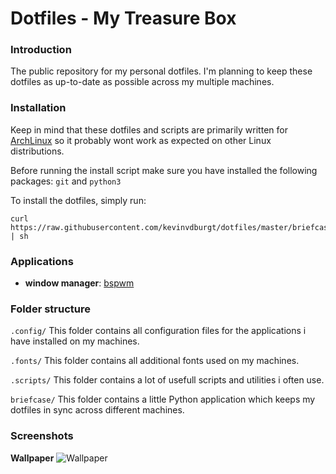 # Dotfiles - My Treasure Box

### Introduction
The public repository for my personal dotfiles. I'm planning to keep these dotfiles as up-to-date as possible across my multiple machines.

### Installation
Keep in mind that these dotfiles and scripts are primarily written for [ArchLinux](https://archlinux.org/) so it probably wont work as expected on other Linux distributions.

Before running the install script make sure you have installed the following packages: `git` and `python3`

To install the dotfiles, simply run:
```
curl https://raw.githubusercontent.com/kevinvdburgt/dotfiles/master/briefcase/install | sh
```

### Applications
- __window manager__: [bspwm](https://wiki.archlinux.org/index.php/Bspwm)

### Folder structure
`.config/` This folder contains all configuration files for the applications i have installed on my machines.

`.fonts/` This folder contains all additional fonts used on my machines.

`.scripts/` This folder contains a lot of usefull scripts and utilities i often use.

`briefcase/` This folder contains a little Python application which keeps my dotfiles in sync across different machines.


### Screenshots
__Wallpaper__
![Wallpaper](https://wallpapers.wallhaven.cc/wallpapers/full/wallhaven-21915.jpg)
